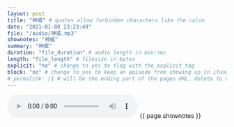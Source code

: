 ```yaml
---
layout: post
title: "神威" # quotes allow forbidden characters like the colon
date: "2021-01-08 23:23:49"
file: "/audio/神威.mp3"
shownotes: "神威"
summary: "神威"
duration: "file_duration" # audio length in min:sec
length: "file_length" # filesize in bytes
explicit: "no" # change to yes to flag with the explicit tag
block: "no" # change to yes to keep an episode from showing up in iTunes
# permalink: /1 # will be the ending part of the pages URL, delete to default to the title
---
```


<audio controls>
<source src="{{site.url}}{{site.baseurl}}{{ page.file }}" type="audio/x-mp3">
Your browser does not support the audio element.
</audio>
{{ page.shownotes }}
